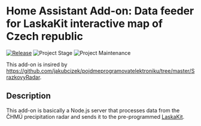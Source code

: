 # Home Assistant Add-on: Data feeder for LaskaKit interactive map of Czech republic

[![Release][release-shield]][release] ![Project Stage][project-stage-shield] ![Project Maintenance][maintenance-shield]

This add-on is insired by https://github.com/jakubcizek/pojdmeprogramovatelektroniku/tree/master/SrazkovyRadar.

## Description

This add-on is basically a Node.js server that processes data from the ČHMÚ precipitation radar and sends it to the pre-programmed [LaskaKit](https://www.laskakit.cz/laskakit-interaktivni-mapa-cr-ws2812b/).

[maintenance-shield]: https://img.shields.io/maintenance/yes/2023.svg
[project-stage-shield]: https://img.shields.io/badge/project%20stage-production%20ready-brightgreen.svg
[release-shield]: https://img.shields.io/badge/version-v0.1.22-blue.svg
[release]: https://github.com/radoslavirha/ha-addon-laskakit-data-feeder/tree/v0.1.22